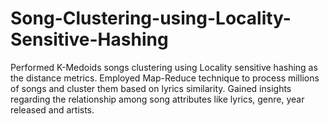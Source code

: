 # Song-Clustering-using-Locality-Sensitive-Hashing
Performed K-Medoids songs clustering using Locality sensitive hashing as the distance metrics. Employed Map-Reduce technique to process millions of songs and cluster them based on lyrics similarity. Gained insights regarding the relationship among song attributes like lyrics, genre, year released and artists.
